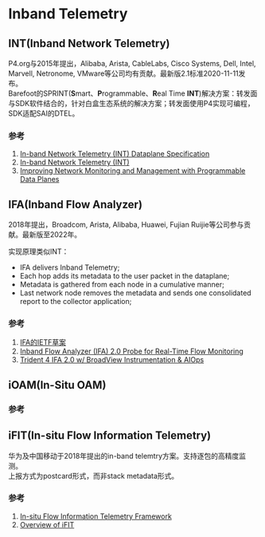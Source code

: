 # Inband Telemetry

## INT(Inband Network Telemetry)
P4.org与2015年提出，Alibaba, Arista, CableLabs, Cisco Systems, Dell, Intel, Marvell, Netronome, VMware等公司均有贡献。最新版2.1标准2020-11-11发布。  
Barefoot的SPRINT(**S**mart、**P**rogrammable、**R**eal Time **INT**)解决方案：转发面与SDK软件结合的，针对白盒生态系统的解决方案；转发面使用P4实现可编程，SDK适配SAI的DTEL。


### 参考
1. [In-band Network Telemetry (INT) Dataplane Specification](https://p4.org/p4-spec/docs/INT_v2_1.pdf)
2. [In-band Network Telemetry (INT)](https://nkatta.github.io/papers/int-hula.pdf)
3. [Improving Network Monitoring and Management with Programmable Data Planes](https://opennetworking.org/news-and-events/blog/improving-network-monitoring-and-management-with-programmable-data-planes/)

## IFA(Inband Flow Analyzer)
2018年提出，Broadcom, Arista, Alibaba, Huawei, Fujian Ruijie等公司参与贡献。最新版至2022年。

实现原理类似INT：
- IFA delivers Inband Telemetry;
- Each hop adds its metadata to the user packet in the dataplane;
- Metadata is gathered from each node in a cumulative manner;
- Last network node removes the metadata and sends one consolidated report to the collector application;

### 参考
1. [IFA的IETF草案](https://datatracker.ietf.org/doc/draft-kumar-ippm-ifa/)
2. [Inband Flow Analyzer (IFA) 2.0 Probe for Real-Time Flow Monitoring](https://www.juniper.net/documentation/us/en/software/junos/flow-monitoring/topics/topic-map/ifa2.0-probe-for-real-time-performance-monitoring.html)
3. [Trident 4 IFA 2.0 w/ BroadView Instrumentation & AIOps](https://www.broadcom.com/video/eb1489a0ce8e428797dfb4342366184a)

## iOAM(In-Situ OAM)

### 参考

## iFIT(In-situ Flow Information Telemetry)
华为及中国移动于2018年提出的in-band telemtry方案。支持逐包的高精度监测。  
上报方式为postcard形式，而非stack metadata形式。

### 参考
1. [In-situ Flow Information Telemetry Framework](https://tools.ietf.org/id/draft-song-opsawg-ifit-framework-00.html)
2. [Overview of iFIT](https://support.huawei.com/enterprise/en/doc/EDOC1100125460/8d3f9465/overview-of-ifit)

